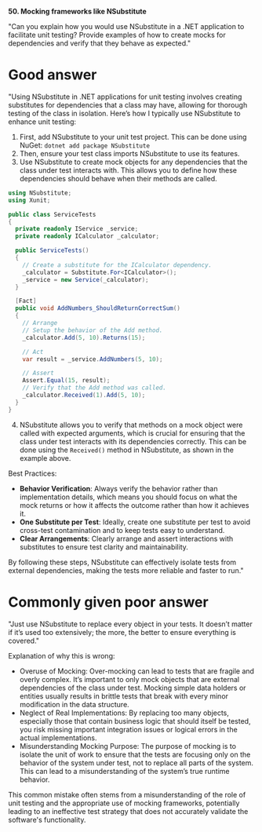 **50. Mocking frameworks like NSubstitute**

"Can you explain how you would use NSubstitute in a .NET application to facilitate unit testing? Provide examples of how to create mocks for dependencies and verify that they behave as expected."

# Good answer

"Using NSubstitute in .NET applications for unit testing involves creating substitutes for dependencies that a class may have, allowing for thorough testing of the class in isolation. Here’s how I typically use NSubstitute to enhance unit testing:
1.	First, add NSubstitute to your unit test project. This can be done using NuGet: `dotnet add package NSubstitute`
2.	Then, ensure your test class imports NSubstitute to use its features.
3.	Use NSubstitute to create mock objects for any dependencies that the class under test interacts with. This allows you to define how these dependencies should behave when their methods are called.
```cs
using NSubstitute;
using Xunit;

public class ServiceTests
{
  private readonly IService _service;
  private readonly ICalculator _calculator;

  public ServiceTests()
  {
    // Create a substitute for the ICalculator dependency.
    _calculator = Substitute.For<ICalculator>();
    _service = new Service(_calculator);
  }

  [Fact]
  public void AddNumbers_ShouldReturnCorrectSum()
  {
    // Arrange
    // Setup the behavior of the Add method.
    _calculator.Add(5, 10).Returns(15);  

    // Act
    var result = _service.AddNumbers(5, 10);

    // Assert
    Assert.Equal(15, result);
    // Verify that the Add method was called.
    _calculator.Received(1).Add(5, 10);  
  }
}
```

4.	NSubstitute allows you to verify that methods on a mock object were called with expected arguments, which is crucial for ensuring that the class under test interacts with its dependencies correctly. This can be done using the `Received()` method in NSubstitute, as shown in the example above.

Best Practices:
- **Behavior Verification**: Always verify the behavior rather than implementation details, which means you should focus on what the mock returns or how it affects the outcome rather than how it achieves it.
- **One Substitute per Test**: Ideally, create one substitute per test to avoid cross-test contamination and to keep tests easy to understand.
- **Clear Arrangements**: Clearly arrange and assert interactions with substitutes to ensure test clarity and maintainability.

By following these steps, NSubstitute can effectively isolate tests from external dependencies, making the tests more reliable and faster to run."

# Commonly given poor answer

"Just use NSubstitute to replace every object in your tests. It doesn’t matter if it’s used too extensively; the more, the better to ensure everything is covered."

Explanation of why this is wrong:
- Overuse of Mocking: Over-mocking can lead to tests that are fragile and overly complex. It’s important to only mock objects that are external dependencies of the class under test. Mocking simple data holders or entities usually results in brittle tests that break with every minor modification in the data structure.
- Neglect of Real Implementations: By replacing too many objects, especially those that contain business logic that should itself be tested, you risk missing important integration issues or logical errors in the actual implementations.
- Misunderstanding Mocking Purpose: The purpose of mocking is to isolate the unit of work to ensure that the tests are focusing only on the behavior of the system under test, not to replace all parts of the system. This can lead to a misunderstanding of the system’s true runtime behavior.

This common mistake often stems from a misunderstanding of the role of unit testing and the appropriate use of mocking frameworks, potentially leading to an ineffective test strategy that does not accurately validate the software's functionality.
